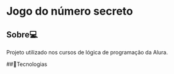 <h1>Jogo do número secreto</h1>

<h2>Sobre💻</h2>
<p>Projeto utilizado nos cursos de lógica de programação da Alura.</p>

##🚀Tecnologias
<div>
  <img src"https://shields.io/badge/JavaScript-F7DF1E?logo=JavaScript&logoColor=000&style=flat-square">
  <img src"">
  <img src"">

  
</div>
